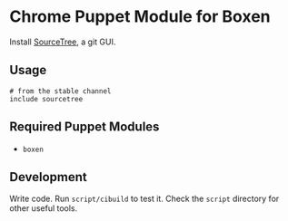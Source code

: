 # Chrome Puppet Module for Boxen

Install [SourceTree](http://sourcetreeapp.com), a git GUI.

## Usage

```puppet
# from the stable channel
include sourcetree
```

## Required Puppet Modules

* `boxen`

## Development

Write code. Run `script/cibuild` to test it. Check the `script`
directory for other useful tools.